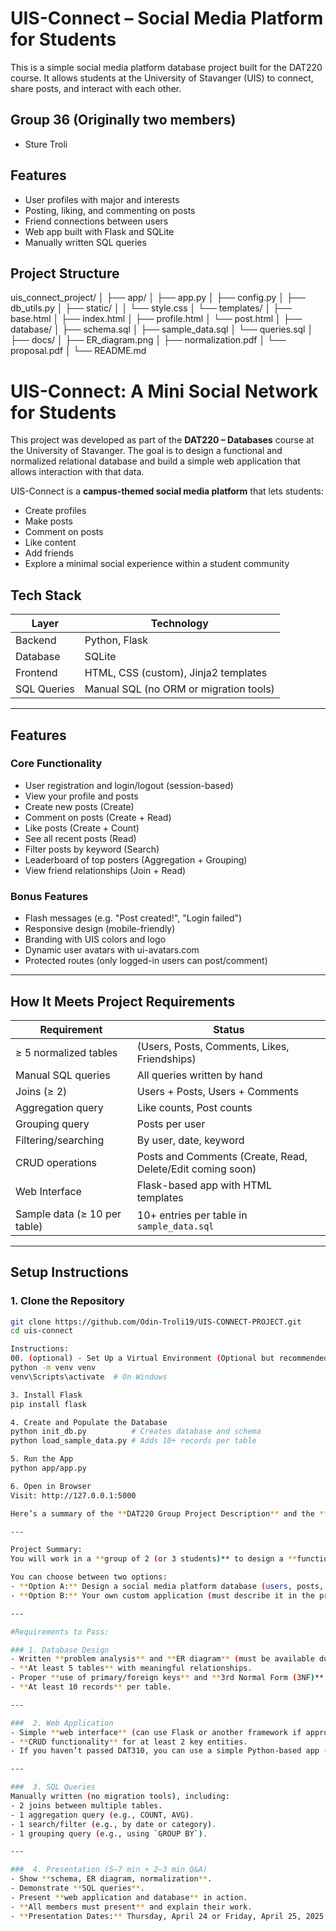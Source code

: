 # UIS-Connect – Social Media Platform for Students

This is a simple social media platform database project built for the DAT220 course. It allows students at the University of Stavanger (UIS) to connect, share posts, and interact with each other.

## Group 36 (Originally two members)
- Sture Troli  


## Features
- User profiles with major and interests
- Posting, liking, and commenting on posts
- Friend connections between users
- Web app built with Flask and SQLite
- Manually written SQL queries


## Project Structure
uis_connect_project/ │ ├── app/ │ ├── app.py │ ├── config.py │ ├── db_utils.py │ ├── static/ │ │ └── style.css │ └── templates/ │ ├── base.html │ ├── index.html │ ├── profile.html │ └── post.html │ ├── database/ │ ├── schema.sql │ ├── sample_data.sql │ └── queries.sql │ ├── docs/ │ ├── ER_diagram.png │ ├── normalization.pdf │ └── proposal.pdf │ └── README.md



# UIS-Connect: A Mini Social Network for Students

This project was developed as part of the **DAT220 – Databases** course at the University of Stavanger. The goal is to design a functional and normalized relational database and build a simple web application that allows interaction with that data.

UIS-Connect is a **campus-themed social media platform** that lets students:
- Create profiles
- Make posts
- Comment on posts
- Like content
- Add friends
- Explore a minimal social experience within a student community

##  Tech Stack

| Layer         | Technology                                |
|---------------|-------------------------------------------|
| Backend       | Python, Flask                             |
| Database      | SQLite                                    |
| Frontend      | HTML, CSS (custom), Jinja2 templates      |
| SQL Queries   | Manual SQL (no ORM or migration tools)    |

---

##  Features

### Core Functionality
-  User registration and login/logout (session-based)
-  View your profile and posts
-  Create new posts (Create)
-  Comment on posts (Create + Read)
-  Like posts (Create + Count)
-  See all recent posts (Read)
-  Filter posts by keyword (Search)
-  Leaderboard of top posters (Aggregation + Grouping)
-  View friend relationships (Join + Read)

### Bonus Features
-  Flash messages (e.g. "Post created!", "Login failed")
-  Responsive design (mobile-friendly)
-  Branding with UIS colors and logo
-  Dynamic user avatars with ui-avatars.com
-  Protected routes (only logged-in users can post/comment)

---

##  How It Meets Project Requirements

| Requirement                  | Status      |
|----------------------------- |-------------|
| ≥ 5 normalized tables        |  (Users, Posts, Comments, Likes, Friendships) |
| Manual SQL queries           |  All queries written by hand |
| Joins (≥ 2)                  |  Users + Posts, Users + Comments |
| Aggregation query            |  Like counts, Post counts |
| Grouping query               |  Posts per user |
| Filtering/searching          |  By user, date, keyword |
| CRUD operations              |  Posts and Comments (Create, Read, Delete/Edit coming soon) |
| Web Interface                |  Flask-based app with HTML templates |
| Sample data (≥ 10 per table) |  10+ entries per table in `sample_data.sql` |

---

##  Setup Instructions

### 1. Clone the Repository

```bash
git clone https://github.com/Odin-Troli19/UIS-CONNECT-PROJECT.git
cd uis-connect

Instructions:
00. (optional) - Set Up a Virtual Environment (Optional but recommended)
python -m venv venv
venv\Scripts\activate  # On Windows

3. Install Flask
pip install flask

4. Create and Populate the Database
python init_db.py          # Creates database and schema
python load_sample_data.py # Adds 10+ records per table

5. Run the App
python app/app.py

6. Open in Browser
Visit: http://127.0.0.1:5000

Here’s a summary of the **DAT220 Group Project Description** and the **requirements to pass**:

---

Project Summary:
You will work in a **group of 2 (or 3 students)** to design a **functional, normalized database** and build a **simple web application** that interacts with it. This project is **mandatory** and must be **completed successfully to qualify for the exam**.

You can choose between two options:
- **Option A:** Design a social media platform database (users, posts, likes, comments, etc.).
- **Option B:** Your own custom application (must describe it in the proposal).

---

#Requirements to Pass:

### 1. Database Design
- Written **problem analysis** and **ER diagram** (must be available during presentation).
- **At least 5 tables** with meaningful relationships.
- Proper **use of primary/foreign keys** and **3rd Normal Form (3NF)** normalization.
- **At least 10 records** per table.

---

###  2. Web Application
- Simple **web interface** (can use Flask or another framework if approved).
- **CRUD functionality** for at least 2 key entities.
- If you haven’t passed DAT310, you can use a simple Python-based app (must be approved within two weeks).

---

###  3. SQL Queries
Manually written (no migration tools), including:
- 2 joins between multiple tables.
- 1 aggregation query (e.g., COUNT, AVG).
- 1 search/filter (e.g., by date or category).
- 1 grouping query (e.g., using `GROUP BY`).

---

###  4. Presentation (5–7 min + 2–3 min Q&A)
- Show **schema, ER diagram, normalization**.
- Demonstrate **SQL queries**.
- Present **web application and database** in action.
- **All members must present** and explain their work.
- **Presentation Dates:** Thursday, April 24 or Friday, April 25, 2025.




